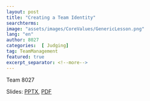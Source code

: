 ```yaml
---
layout: post
title: "Creating a Team Identity"
searchterms:
image: "assets/images/CoreValues/GenericLesson.png"
lang: "en"
author: 8027
categories:  [ Judging]
tag: TeamManagement
featured: true
excerpt_separator: <!--more-->
---
```


Team 8027<br>


Slides:
 <a href="/translations/en-us/TeamManagement/TeanIdentity.pptx">PPTX</a>,
 <a href="/translations/en-us/TeamManagement/TeamIdentity.pdf">PDF</a>
